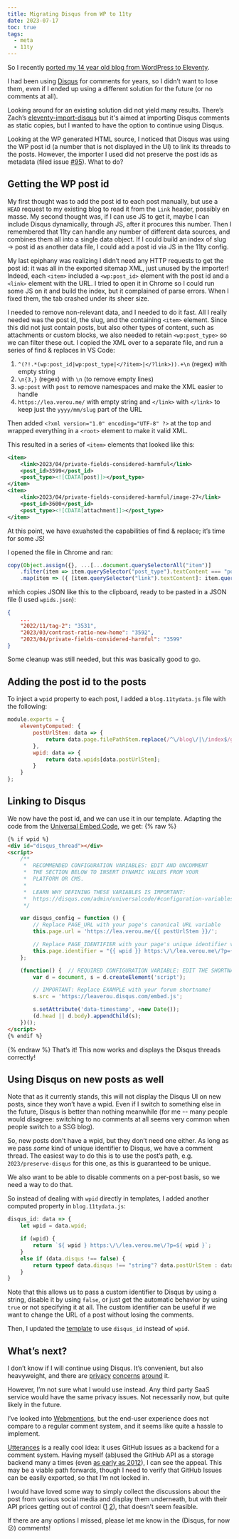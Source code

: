 ```yaml
---
title: Migrating Disqus from WP to 11ty
date: 2023-07-17
toc: true
tags:
  - meta
  - 11ty
---
```


So I recently [ported my 14 year old blog from WordPress to Eleventy](/blog/2023/going-lean/).

I had been using [Disqus](https://disqus.com) for comments for years, so I didn’t want to lose them, even if I ended up using a different solution for the future (or no comments at all).

Looking around for an existing solution did not yield many results.
There’s Zach’s [eleventy-import-disqus](https://github.com/11ty/eleventy-import-disqus) but it's aimed at importing Disqus comments as static copies,
but I wanted to have the option to continue using Disqus.

Looking at the WP generated HTML source, I noticed that Disqus was using the WP post id (a number that is not displayed in the UI) to link its threads to the posts.
However, the importer I used did not preserve the post ids as metadata (filed issue [#95](https://github.com/lonekorean/wordpress-export-to-markdown/issues/95)).
What to do?
<!-- more -->
## Getting the WP post id

My first thought was to add the post id to each post manually, but use a `HEAD` request to my existing blog to read it from the `Link` header, possibly en masse.
My second thought was, if I can use JS to get it, maybe I can include Disqus dynamically, through JS, after it procures this number.
Then I remembered that 11ty can handle any number of different data sources, and combines them all into a single data object.
If I could build an index of slug → post id as another data file, I could add a post id via JS in the 11ty config.

My last epiphany was realizing I didn’t need any HTTP requests to get the post id: it was all in the exported sitemap XML, just unused by the importer!
Indeed, each `<item>` included a `<wp:post_id>` element with the post id and a `<link>` element with the URL.
I tried to open it in Chrome so I could run some JS on it and build the index, but it complained of parse errors.
When I fixed them, the tab crashed under its sheer size.

I needed to remove non-relevant data, and I needed to do it fast.
All I really needed was the post id, the slug, and the containing `<item>` element.
Since this did not just contain posts, but also other types of content, such as attachments or custom blocks,
we also needed to retain `<wp:post_type>` so we can filter these out.
I copied the XML over to a separate file, and run a series of find & replaces in VS Code:

1. `^(?!.*(wp:post_id|wp:post_type|</?item>|</?link>)).+\n` (regex) with empty string
2. `\n{3,}` (regex) with `\n` (to remove empty lines)
3. `wp:post` with `post` to remove namespaces and make the XML easier to handle
4. `https://lea.verou.me/` with empty string and `</link>` with `</link>` to keep just the `yyyy/mm/slug` part of the URL

Then added `<?xml version="1.0" encoding="UTF-8" ?>` at the top and wrapped everything in a `<root>` element to make it valid XML.

This resulted in a series of `<item>` elements that looked like this:

```xml
<item>
	<link>2023/04/private-fields-considered-harmful</link>
	<post_id>3599</post_id>
	<post_type><![CDATA[post]]></post_type>
</item>
<item>
	<link>2023/04/private-fields-considered-harmful/image-27</link>
	<post_id>3600</post_id>
	<post_type><![CDATA[attachment]]></post_type>
</item>
```

At this point, we have exuahsted the capabilities of find & replace; it’s time for some JS!

I opened the file in Chrome and ran:

```js
copy(Object.assign({}, ...[...document.querySelectorAll("item")]
	.filter(item => item.querySelector("post_type").textContent === "post")
	.map(item => ({ [item.querySelector("link").textContent]: item.querySelector("post_id").textContent } ))));
```

which copies JSON like this to the clipboard, ready to be pasted in a JSON file (I used `wpids.json`):

```json
{
	...
	"2022/11/tag-2": "3531",
	"2023/03/contrast-ratio-new-home": "3592",
	"2023/04/private-fields-considered-harmful": "3599"
}
```

Some cleanup was still needed, but this was basically good to go.

## Adding the post id to the posts

To inject a `wpid` property to each post, I added a `blog.11tydata.js` file with the following:

```js
module.exports = {
	eleventyComputed: {
		postUrlStem: data => {
			return data.page.filePathStem.replace(/^\/blog\/|\/index$/g, "");
		},
		wpid: data => {
			return data.wpids[data.postUrlStem];
		}
	}
};
```

## Linking to Disqus

We now have the post id, and we can use it in our template.
Adapting the code from the [Universal Embed Code](https://help.disqus.com/en/articles/1717112-universal-embed-code), we get:
{% raw %}
```html
{% if wpid %}
<div id="disqus_thread"></div>
<script>
    /**
     *  RECOMMENDED CONFIGURATION VARIABLES: EDIT AND UNCOMMENT
     *  THE SECTION BELOW TO INSERT DYNAMIC VALUES FROM YOUR
     *  PLATFORM OR CMS.
     *
     *  LEARN WHY DEFINING THESE VARIABLES IS IMPORTANT:
     *  https://disqus.com/admin/universalcode/#configuration-variables
     */

    var disqus_config = function () {
        // Replace PAGE_URL with your page's canonical URL variable
        this.page.url = 'https://lea.verou.me/{{ postUrlStem }}/';

        // Replace PAGE_IDENTIFIER with your page's unique identifier variable
        this.page.identifier = "{{ wpid }} https:\/\/lea.verou.me\/?p={{ wpid }}";
    };

    (function() {  // REQUIRED CONFIGURATION VARIABLE: EDIT THE SHORTNAME BELOW
        var d = document, s = d.createElement('script');

        // IMPORTANT: Replace EXAMPLE with your forum shortname!
        s.src = 'https://leaverou.disqus.com/embed.js';

        s.setAttribute('data-timestamp', +new Date());
        (d.head || d.body).appendChild(s);
    })();
</script>
{% endif %}
```
{% endraw %}
That’s it! This now works and displays the Disqus threads correctly!


## Using Disqus on new posts as well

Note that as it currently stands, this will not display the Disqus UI on new posts, since they won’t have a wpid.
Even if I switch to something else in the future, Disqus is better than nothing meanwhile
(for me -- many people would disagree: switching to no comments at all seems very common when people switch to a SSG blog).

So, new posts don't have a wpid, but they don’t need one either.
As long as we pass *some* kind of unique identifier to Disqus, we have a comment thread.
The easiest way to do this is to use the post’s path, e.g. `2023/preserve-disqus` for this one, as this is guaranteed to be unique.

We also want to be able to disable comments on a per-post basis, so we need a way to do that.

So instead of dealing with `wpid` directly in templates, I added another computed property in `blog.11tydata.js`:

```js
disqus_id: data => {
	let wpid = data.wpid;

	if (wpid) {
		return `${ wpid } https:\/\/lea.verou.me\/?p=${ wpid }`;
	}
	else if (data.disqus !== false) {
		return typeof data.disqus !== "string"? data.postUrlStem : data.disqus;
	}
}
```

Note that this allows us to pass a custom identifier to Disqus by using a string, disable it by using `false`,
or just get the automatic behavior by using `true` or not specifying it at all.
The custom identifier can be useful if we want to change the URL of a post without losing the comments.

Then, I updated the [template](https://github.com/LeaVerou/lea.verou.me/blob/main/_includes/_comments.njk) to use `disqus_id` instead of `wpid`.

## What’s next?

I don’t know if I will continue using Disqus.
It’s convenient, but also heavyweight, and there are [privacy](https://techcrunch.com/2021/05/05/disqus-facing-3m-fine-in-norway-for-tracking-users-without-consent/?guccounter=1&guce_referrer=aHR0cHM6Ly93d3cuZ29vZ2xlLmNvbS8&guce_referrer_sig=AQAAAHcgs5Gn_4eXhly4z1yjLi-xZ4abvUmjbEhqVoOgZ_FhBpI1n7zuyLL5p16rDFxCIAq3OJDon93aKZhebse8Qy4pPfthRfLOkmBFoFImhyLr5jgmJl42mvmpmRojuqX6w3hIe9_GJl3zGTb-dVLY3ZTA-VMce3cG4UOL5xeeGNu6) [concerns](https://fatfrogmedia.com/delete-disqus-comments-wordpress/) [around](https://www.reddit.com/r/privacy/comments/egb1ey/disqus_shared_personal_data_about_tens_of/) it.

However, I’m not sure what I would use instead.
Any third party SaaS service would have the same privacy issues. Not necessarily now, but quite likely in the future.

I’ve looked into [Webmentions](https://en.wikipedia.org/wiki/Webmention), but the end-user experience does not compare to a regular comment system,
and it seems like quite a hassle to implement.

[Utterances](https://utteranc.es/) is a really cool idea: it uses GitHub issues as a backend for a comment system.
Having myself (ab)used the GitHub API as a storage backend many a times (even [as early as 2012](/2011/12/introducing-dabblet-an-interactive-css-playground/)), I can see the appeal.
This may be a viable path forwards, though I need to verify that GitHub Issues can be easily exported, so that I’m not locked in.

I would have loved some way to simply collect the discussions about the post from various social media and display them underneath,
but with their API prices getting out of control ([1](https://www.theverge.com/2023/3/30/23662832/twitter-api-tiers-free-bot-novelty-accounts-basic-enterprice-monthly-price) [2](https://www.theverge.com/2023/5/31/23743993/reddit-apollo-client-api-cost)), that doesn’t seem feasible.

If there are any options I missed, please let me know in the (Disqus, for now 😕) comments!